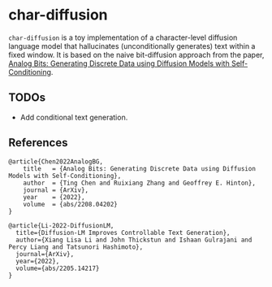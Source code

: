 # char-diffusion

`char-diffusion` is a toy implementation of a character-level diffusion language model that hallucinates (unconditionally generates) text within a fixed window. It is based on the naive bit-diffusion approach from the paper, [Analog Bits: Generating Discrete Data using Diffusion Models with Self-Conditioning](https://arxiv.org/pdf/2208.04202.pdf).


## TODOs

- Add conditional text generation.


## References

```bibtext
@article{Chen2022AnalogBG,
    title   = {Analog Bits: Generating Discrete Data using Diffusion Models with Self-Conditioning},
    author  = {Ting Chen and Ruixiang Zhang and Geoffrey E. Hinton},
    journal = {ArXiv},
    year    = {2022},
    volume  = {abs/2208.04202}
}

@article{Li-2022-DiffusionLM,
  title={Diffusion-LM Improves Controllable Text Generation},
  author={Xiang Lisa Li and John Thickstun and Ishaan Gulrajani and Percy Liang and Tatsunori Hashimoto},
  journal={ArXiv},
  year={2022},
  volume={abs/2205.14217}
}
```
